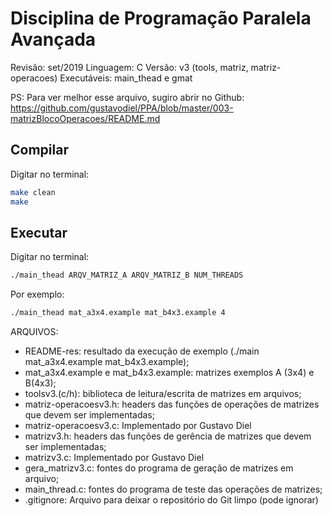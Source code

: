 
# Disciplina de Programação Paralela Avançada

Revisão: set/2019
Linguagem: C
Versão: v3 (tools, matriz, matriz-operacoes)
Executáveis: main_thead e gmat


PS: Para ver melhor esse arquivo, sugiro abrir no Github: https://github.com/gustavodiel/PPA/blob/master/003-matrizBlocoOperacoes/README.md


## Compilar

Digitar no terminal:
```sh
make clean
make
```


## Executar

Digitar no terminal:
```sh
./main_thead ARQV_MATRIZ_A ARQV_MATRIZ_B NUM_THREADS
```

Por exemplo:
```sh
./main_thead mat_a3x4.example mat_b4x3.example 4
```

ARQUIVOS:
 * README-res: resultado da execução de exemplo (./main mat_a3x4.example mat_b4x3.example);
 * mat_a3x4.example e mat_b4x3.example: matrizes exemplos A (3x4) e B(4x3);
 * toolsv3.(c/h): biblioteca de leitura/escrita de matrizes em arquivos;
 * matriz-operacoesv3.h: headers das funções de operações de matrizes que devem ser implementadas;
 * matriz-operacoesv3.c: Implementado por Gustavo Diel
 * matrizv3.h: headers das funções de gerência de matrizes que devem ser implementadas;
 * matrizv3.c: Implementado por Gustavo Diel
 * gera_matrizv3.c: fontes do programa de geração de matrizes em arquivo;
 * main_thread.c: fontes do programa de teste das operações de matrizes;
 * .gitignore: Arquivo para deixar o repositório do Git limpo (pode ignorar)
